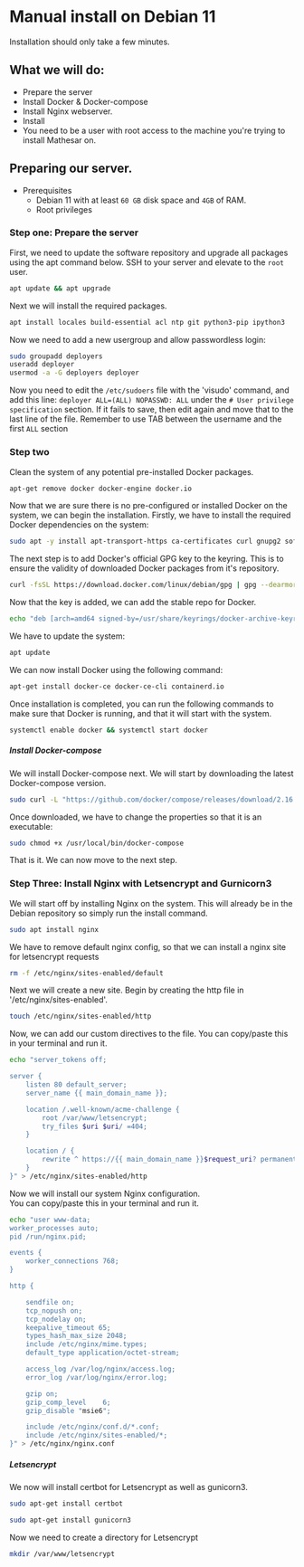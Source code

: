 # Manual install on Debian 11

Installation should only take a few minutes.

## What we will do:
- Prepare the server
- Install Docker & Docker-compose
- Install Nginx webserver.
- Install     
- You need to be a user with root access to the machine you're trying to install Mathesar on.

## Preparing our server.
- Prerequisites
    - Debian 11 with at least `60 GB` disk space and `4GB` of RAM.
    - Root privileges
    
### Step one: Prepare the server
First, we need to update the software repository and upgrade all packages using the apt command below.  SSH to your server and elevate to the `root` user.
```sh
apt update && apt upgrade
```
Next we will install the required packages.
```sh
apt install locales build-essential acl ntp git python3-pip ipython3
```
Now we need to add a new usergroup and allow passwordless login:
```sh
sudo groupadd deployers
useradd deployer
usermod -a -G deployers deployer
```
Now you need to edit the `/etc/sudoers` file with the 'visudo' command, and add this line:  `deployer ALL=(ALL) NOPASSWD: ALL` under the `# User privilege specification` section.  If it fails to save, then edit again and move that to the last line of the file.  Remember to use TAB between the username and the first `ALL` section


### Step two
Clean the system of any potential pre-installed Docker packages.
```sh
apt-get remove docker docker-engine docker.io
```
Now that we are sure there is no pre-configured or installed Docker on the system, we can begin the installation.
Firstly, we have to install the required Docker dependencies on the system:
```sh
sudo apt -y install apt-transport-https ca-certificates curl gnupg2 software-properties-common
```
The next step is to add Docker's official GPG key to the keyring.  This is to ensure the validity of downloaded Docker packages from it's repository.
```sh
curl -fsSL https://download.docker.com/linux/debian/gpg | gpg --dearmor -o /usr/share/keyrings/docker-archive-keyring.gpg
```
Now that the key is added, we can add the stable repo for Docker. 
```sh
echo "deb [arch=amd64 signed-by=/usr/share/keyrings/docker-archive-keyring.gpg] https://download.docker.com/linux/debian $(lsb_release -cs) stable" | sudo tee /etc/apt/sources.list.d/docker.list
```
We have to update the system:
```sh
apt update
```
We can now install Docker using the following command:
```sh
apt-get install docker-ce docker-ce-cli containerd.io
```
Once installation is completed, you can run the following commands to make sure that Docker is running, and that it will start with the system.
```sh
systemctl enable docker && systemctl start docker
```

##### Install Docker-compose
We will install Docker-compose next.  We will start by downloading the latest Docker-compose version.
```sh
sudo curl -L "https://github.com/docker/compose/releases/download/2.16.0/docker-compose-$(uname -s)-$(uname -m)" -o /usr/local/bin/docker-compose
```
Once downloaded, we have to change the properties so that it is an executable:

```sh
sudo chmod +x /usr/local/bin/docker-compose
```
That is it.  We can now move to the next step.
### Step Three: Install Nginx with Letsencrypt and Gurnicorn3
We will start off by installing Nginx on the system.  This will already be in the Debian repository so simply run the install command.

```sh
sudo apt install nginx
```
We have to remove default nginx config, so that we can install a nginx site for letsencrypt requests
```sh
rm -f /etc/nginx/sites-enabled/default
```
Next we will create a new site. Begin by creating the http file in '/etc/nginx/sites-enabled'.
```sh
touch /etc/nginx/sites-enabled/http
```
Now, we can add our custom directives to the file.  You can copy/paste this in your terminal and run it.
```sh
echo "server_tokens off;

server {
    listen 80 default_server;
    server_name {{ main_domain_name }};

    location /.well-known/acme-challenge {
        root /var/www/letsencrypt;
        try_files $uri $uri/ =404;
    }

    location / {
        rewrite ^ https://{{ main_domain_name }}$request_uri? permanent;
    }
}" > /etc/nginx/sites-enabled/http
```
Now we will install our system Nginx configuration.  
You can copy/paste this in your terminal and run it.
```sh
echo "user www-data;
worker_processes auto;
pid /run/nginx.pid;

events {
    worker_connections 768;
}

http {

    sendfile on;
    tcp_nopush on;
    tcp_nodelay on;
    keepalive_timeout 65;
    types_hash_max_size 2048;
    include /etc/nginx/mime.types;
    default_type application/octet-stream;

    access_log /var/log/nginx/access.log;
    error_log /var/log/nginx/error.log;

    gzip on;
    gzip_comp_level    6;
    gzip_disable "msie6";

    include /etc/nginx/conf.d/*.conf;
    include /etc/nginx/sites-enabled/*;
}" > /etc/nginx/nginx.conf
```

##### Letsencrypt
We now will install certbot for Letsencrypt as well as gunicorn3.
```sh
sudo apt-get install certbot

sudo apt-get install gunicorn3
```
Now we need to create a directory for Letsencrypt
```sh
mkdir /var/www/letsencrypt
```


